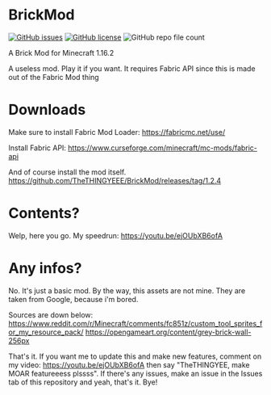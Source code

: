 # BrickMod
<a href="https://github.com/TheTHINGYEEE/BrickMod/issues"><img alt="GitHub issues" src="https://img.shields.io/github/issues/TheTHINGYEEE/BrickMod"></a>
<a href="https://github.com/TheTHINGYEEE/BrickMod/blob/main/LICENSE"><img alt="GitHub license" src="https://img.shields.io/github/license/TheTHINGYEEE/BrickMod"></a>
<img alt="GitHub repo file count" src="https://img.shields.io/github/directory-file-count/TheTHINGYEEE/BrickMod">



A Brick Mod for Minecraft 1.16.2

A useless mod.
Play it if you want.
It requires Fabric API since this is made out of the Fabric Mod thing

# Downloads
Make sure to install Fabric Mod Loader: https://fabricmc.net/use/

Install Fabric API: https://www.curseforge.com/minecraft/mc-mods/fabric-api

And of course install the mod itself. https://github.com/TheTHINGYEEE/BrickMod/releases/tag/1.2.4

# Contents?
Welp, here you go. My speedrun: https://youtu.be/ejOUbXB6ofA

# Any infos?
No. It's just a basic mod. By the way, this assets are not mine. They are taken from Google, because i'm bored.

Sources are down below:
https://www.reddit.com/r/Minecraft/comments/fc851z/custom_tool_sprites_for_my_resource_pack/
https://opengameart.org/content/grey-brick-wall-256px

That's it. If you want me to update this and make new features, comment on my video: https://youtu.be/ejOUbXB6ofA then say "TheTHINGYEE, make MOAR featureeess plssss". If there's any issues, make an issue in the Issues tab of this repository and yeah, that's it. Bye!
